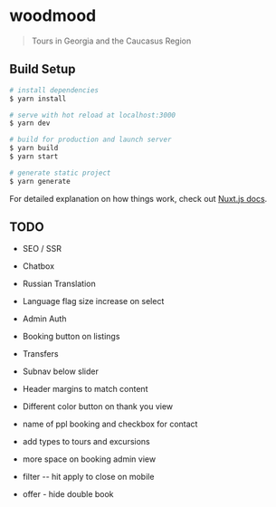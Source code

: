 # woodmood

> Tours in Georgia and the Caucasus Region

## Build Setup

``` bash
# install dependencies
$ yarn install

# serve with hot reload at localhost:3000
$ yarn dev

# build for production and launch server
$ yarn build
$ yarn start

# generate static project
$ yarn generate
```

For detailed explanation on how things work, check out [Nuxt.js docs](https://nuxtjs.org).


## TODO
* SEO / SSR
* Chatbox

* Russian Translation
* Language flag size increase on select
* Admin Auth
* Booking button on listings
* Transfers
* Subnav below slider
* Header margins to match content
* Different color button on thank you view
* name of ppl booking and checkbox for contact
* add types to tours and excursions
* more space on booking admin view
* filter -- hit apply to close on mobile
* offer - hide double book
